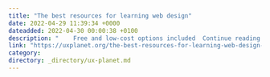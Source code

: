 ```yaml
---
title: "The best resources for learning web design"
date: 2022-04-29 11:39:34 +0000
dateadded: 2022-04-30 00:00:38 +0100
description: "    Free and low-cost options included  Continue reading on UX Planet »  "
link: "https://uxplanet.org/the-best-resources-for-learning-web-design-2c1d4896b661?source=rss----819cc2aaeee0---4"
category:
directory: _directory/ux-planet.md
---
```

